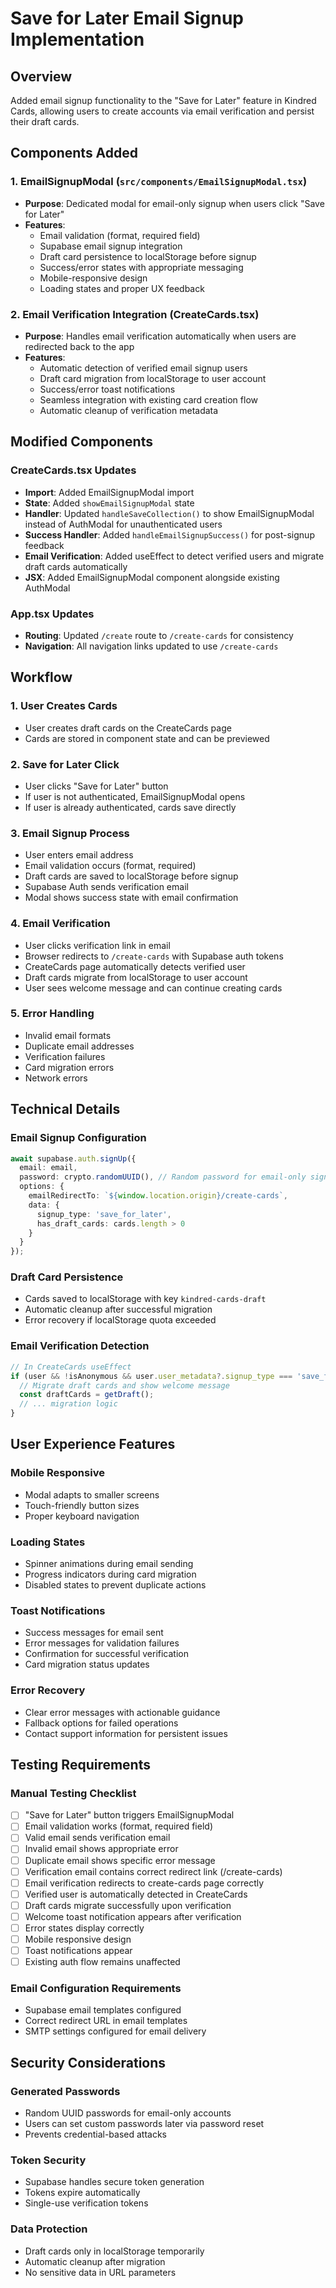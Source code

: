 # Save for Later Email Signup Implementation

## Overview
Added email signup functionality to the "Save for Later" feature in Kindred Cards, allowing users to create accounts via email verification and persist their draft cards.

## Components Added

### 1. EmailSignupModal (`src/components/EmailSignupModal.tsx`)
- **Purpose**: Dedicated modal for email-only signup when users click "Save for Later"
- **Features**:
  - Email validation (format, required field)
  - Supabase email signup integration
  - Draft card persistence to localStorage before signup
  - Success/error states with appropriate messaging
  - Mobile-responsive design
  - Loading states and proper UX feedback

### 2. Email Verification Integration (CreateCards.tsx)
- **Purpose**: Handles email verification automatically when users are redirected back to the app
- **Features**:
  - Automatic detection of verified email signup users
  - Draft card migration from localStorage to user account
  - Success/error toast notifications
  - Seamless integration with existing card creation flow
  - Automatic cleanup of verification metadata

## Modified Components

### CreateCards.tsx Updates
- **Import**: Added EmailSignupModal import
- **State**: Added `showEmailSignupModal` state
- **Handler**: Updated `handleSaveCollection()` to show EmailSignupModal instead of AuthModal for unauthenticated users
- **Success Handler**: Added `handleEmailSignupSuccess()` for post-signup feedback
- **Email Verification**: Added useEffect to detect verified users and migrate draft cards automatically
- **JSX**: Added EmailSignupModal component alongside existing AuthModal

### App.tsx Updates
- **Routing**: Updated `/create` route to `/create-cards` for consistency
- **Navigation**: All navigation links updated to use `/create-cards`

## Workflow

### 1. User Creates Cards
- User creates draft cards on the CreateCards page
- Cards are stored in component state and can be previewed

### 2. Save for Later Click
- User clicks "Save for Later" button
- If user is not authenticated, EmailSignupModal opens
- If user is already authenticated, cards save directly

### 3. Email Signup Process
- User enters email address
- Email validation occurs (format, required)
- Draft cards are saved to localStorage before signup
- Supabase Auth sends verification email
- Modal shows success state with email confirmation

### 4. Email Verification
- User clicks verification link in email
- Browser redirects to `/create-cards` with Supabase auth tokens
- CreateCards page automatically detects verified user
- Draft cards migrate from localStorage to user account
- User sees welcome message and can continue creating cards

### 5. Error Handling
- Invalid email formats
- Duplicate email addresses
- Verification failures
- Card migration errors
- Network errors

## Technical Details

### Email Signup Configuration
```typescript
await supabase.auth.signUp({
  email: email,
  password: crypto.randomUUID(), // Random password for email-only signup
  options: {
    emailRedirectTo: `${window.location.origin}/create-cards`,
    data: {
      signup_type: 'save_for_later',
      has_draft_cards: cards.length > 0
    }
  }
});
```

### Draft Card Persistence
- Cards saved to localStorage with key `kindred-cards-draft`
- Automatic cleanup after successful migration
- Error recovery if localStorage quota exceeded

### Email Verification Detection
```typescript
// In CreateCards useEffect
if (user && !isAnonymous && user.user_metadata?.signup_type === 'save_for_later') {
  // Migrate draft cards and show welcome message
  const draftCards = getDraft();
  // ... migration logic
}
```

## User Experience Features

### Mobile Responsive
- Modal adapts to smaller screens
- Touch-friendly button sizes
- Proper keyboard navigation

### Loading States
- Spinner animations during email sending
- Progress indicators during card migration
- Disabled states to prevent duplicate actions

### Toast Notifications
- Success messages for email sent
- Error messages for validation failures
- Confirmation for successful verification
- Card migration status updates

### Error Recovery
- Clear error messages with actionable guidance
- Fallback options for failed operations
- Contact support information for persistent issues

## Testing Requirements

### Manual Testing Checklist
- [ ] "Save for Later" button triggers EmailSignupModal
- [ ] Email validation works (format, required field)
- [ ] Valid email sends verification email
- [ ] Invalid email shows appropriate error
- [ ] Duplicate email shows specific error message
- [ ] Verification email contains correct redirect link (/create-cards)
- [ ] Email verification redirects to create-cards page correctly
- [ ] Verified user is automatically detected in CreateCards
- [ ] Draft cards migrate successfully upon verification
- [ ] Welcome toast notification appears after verification
- [ ] Error states display correctly
- [ ] Mobile responsive design
- [ ] Toast notifications appear
- [ ] Existing auth flow remains unaffected

### Email Configuration Requirements
- Supabase email templates configured
- Correct redirect URL in email templates
- SMTP settings configured for email delivery

## Security Considerations

### Generated Passwords
- Random UUID passwords for email-only accounts
- Users can set custom passwords later via password reset
- Prevents credential-based attacks

### Token Security
- Supabase handles secure token generation
- Tokens expire automatically
- Single-use verification tokens

### Data Protection
- Draft cards only in localStorage temporarily
- Automatic cleanup after migration
- No sensitive data in URL parameters